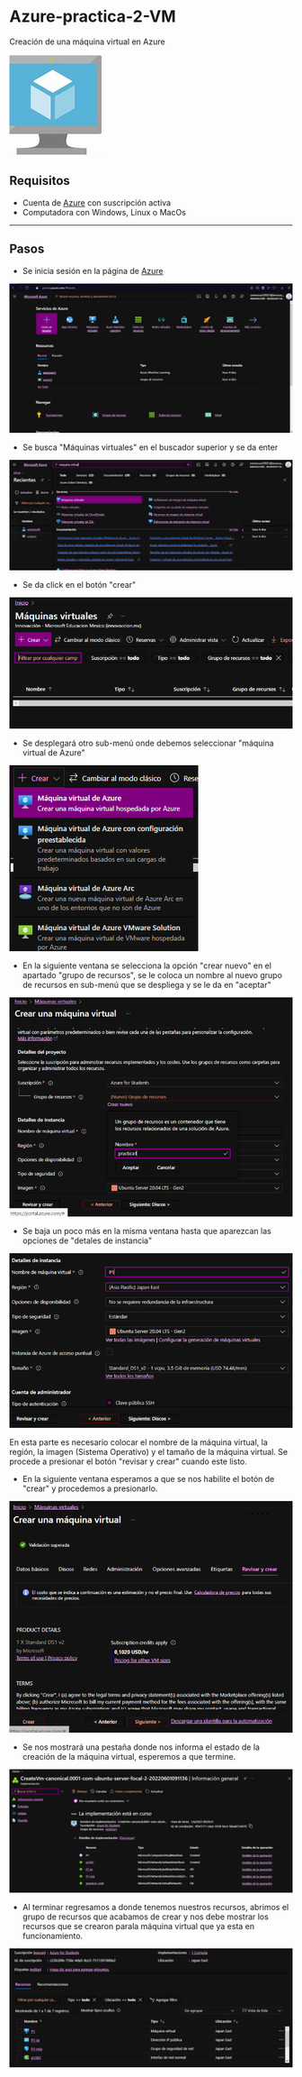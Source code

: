 # Azure-practica-2-VM
Creación de una máquina virtual en Azure

![Logo de VM](https://github.com/AlanAlvaradoR/Azure-practica-2-VM/blob/main/imagenes/VM.jpg)

## Requisitos

- Cuenta de [Azure](https://portal.azure.com/) con suscripción activa
- Computadora con Windows, Linux o MacOs

---------------------------------------------------------

## Pasos

- Se inicia sesión en la página de [Azure](https://portal.azure.com/)

![Inicio Azure](https://github.com/AlanAlvaradoR/Azure-practica-2-VM/blob/main/imagenes/inicio%20Azure.PNG)

- Se busca "Máquinas virtuales" en el buscador superior y se da enter

![P2-1](https://github.com/AlanAlvaradoR/Azure-practica-2-VM/blob/main/imagenes/P2-1.PNG)

- Se da click en el botón "crear"

![P2-2](https://github.com/AlanAlvaradoR/Azure-practica-2-VM/blob/main/imagenes/P2-2.PNG)

- Se desplegará otro sub-menú onde debemos seleccionar "máquina virtual de Azure"

![P2-3](https://github.com/AlanAlvaradoR/Azure-practica-2-VM/blob/main/imagenes/P2-3.PNG)

- En la siguiente ventana se selecciona la opción "crear nuevo" en el apartado "grupo de recursos", se le coloca un nombre al nuevo grupo de recursos en sub-menú que se despliega y se le da en "aceptar"

![P2-4](https://github.com/AlanAlvaradoR/Azure-practica-2-VM/blob/main/imagenes/P2-4.PNG)

- Se baja un poco más en la misma ventana hasta que aparezcan las opciones de "detales de instancia"

![P2-5](https://github.com/AlanAlvaradoR/Azure-practica-2-VM/blob/main/imagenes/P2-5.PNG)

En esta parte es necesario colocar el nombre de la máquina virtual, la región, la imagen (Sistema Operativo) y el tamaño de la máquina virtual. Se procede a presionar el botón "revisar y crear" cuando este listo.

- En la siguiente ventana esperamos a que se nos habilite el botón de "crear" y procedemos a presionarlo.

![p2-6](https://github.com/AlanAlvaradoR/Azure-practica-2-VM/blob/main/imagenes/p2-6.PNG)

- Se nos mostrará una pestaña donde nos informa el estado de la creación de la máquina virtual, esperemos a que termine.

![P2-7](https://github.com/AlanAlvaradoR/Azure-practica-2-VM/blob/main/imagenes/P2-7.PNG)

- Al terminar regresamos a donde tenemos nuestros recursos, abrimos el grupo de recursos que acabamos de crear y nos debe mostrar los recursos que se crearon parala máquina virtual que ya esta en funcionamiento.

![P2-8](https://github.com/AlanAlvaradoR/Azure-practica-2-VM/blob/main/imagenes/P2-8.PNG)
